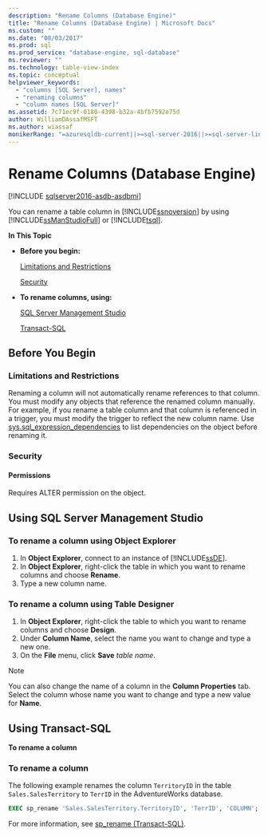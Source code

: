 ```yaml
---
description: "Rename Columns (Database Engine)"
title: "Rename Columns (Database Engine) | Microsoft Docs"
ms.custom: ""
ms.date: "08/03/2017"
ms.prod: sql
ms.prod_service: "database-engine, sql-database"
ms.reviewer: ""
ms.technology: table-view-index
ms.topic: conceptual
helpviewer_keywords: 
  - "columns [SQL Server], names"
  - "renaming columns"
  - "column names [SQL Server]"
ms.assetid: 7c71ec9f-0180-4398-b32a-4bfb7592e75d
author: WilliamDAssafMSFT
ms.author: wiassaf
monikerRange: "=azuresqldb-current||>=sql-server-2016||>=sql-server-linux-2017||=azuresqldb-mi-current"
---
```

# Rename Columns (Database Engine)


[!INCLUDE [sqlserver2016-asdb-asdbmi](../../includes/applies-to-version/sqlserver2016-asdb-asdbmi.md)]

You can rename a table column in [!INCLUDE[ssnoversion](../../includes/ssnoversion-md.md)] by using [!INCLUDE[ssManStudioFull](../../includes/ssmanstudiofull-md.md)] or [!INCLUDE[tsql](../../includes/tsql-md.md)].

**In This Topic**

- **Before you begin:**

   [Limitations and Restrictions](#Restrictions)

   [Security](#Security)

- **To rename columns, using:**

   [SQL Server Management Studio](#SSMSProcedure)

   [Transact-SQL](#TsqlProcedure)

## <a name="BeforeYouBegin"></a> Before You Begin

### <a name="Restrictions"></a> Limitations and Restrictions

Renaming a column will not automatically rename references to that column. You must modify any objects that reference the renamed column manually. For example, if you rename a table column and that column is referenced in a trigger, you must modify the trigger to reflect the new column name. Use [sys.sql_expression_dependencies](../../relational-databases/system-catalog-views/sys-sql-expression-dependencies-transact-sql.md) to list dependencies on the object before renaming it.

### <a name="Security"></a> Security

#### <a name="Permissions"></a> Permissions

Requires ALTER permission on the object.

## <a name="SSMSProcedure"></a> Using SQL Server Management Studio

### To rename a column using Object Explorer

1. In **Object Explorer**, connect to an instance of [!INCLUDE[ssDE](../../includes/ssde-md.md)].
2. In **Object Explorer**, right-click the table in which you want to rename columns and choose **Rename**.
3. Type a new column name.

### To rename a column using Table Designer

1. In **Object Explorer**, right-click the table to which you want to rename columns and choose **Design**.
2. Under **Column Name**, select the name you want to change and type a new one.
3. On the **File** menu, click **Save** _table name_.

> [!NOTE]
> You can also change the name of a column in the **Column Properties** tab. Select the column whose name you want to change and type a new value for **Name**.

## <a name="TsqlProcedure"></a> Using Transact-SQL

**To rename a column**

### To rename a column

The following example renames the column `TerritoryID` in the table `Sales.SalesTerritory` to `TerrID` in the AdventureWorks database.

```sql
EXEC sp_rename 'Sales.SalesTerritory.TerritoryID', 'TerrID', 'COLUMN';
```

For more information, see [sp_rename &#40;Transact-SQL&#41;](../../relational-databases/system-stored-procedures/sp-rename-transact-sql.md).
